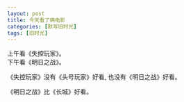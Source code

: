 ```yaml
---
layout: post
title: 今天看了俩电影
categories: [默写旧时光]
tags: [旧时光]
---
```


上午看《失控玩家》。  
下午看《明日之战》。  

《失控玩家》没有《头号玩家》好看, 也没有《明日之战》好看。

《明日之战》比《长城》好看。